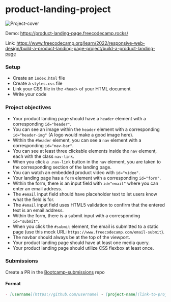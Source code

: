 # product-landing-project

![Project-cover](https://github.com/codeskills-dev/bootcamp-starter/assets/67395687/a7cab3c0-8946-4437-a2e2-87bc5dfc2071)

Demo: https://product-landing-page.freecodecamp.rocks/

Link: https://www.freecodecamp.org/learn/2022/responsive-web-design/build-a-product-landing-page-project/build-a-product-landing-page

### Setup

- Create an `index.html` file
- Create a `styles.css` file
- Link your CSS file in the `<head>` of your HTML document
- Write your code

### Project objectives

- Your product landing page should have a `header` element with a corresponding `id="header"`.
- You can see an image within the `header` element with a corresponding `id="header-img"` (A logo would make a good image here).
- Within the `#header` element, you can see a `nav` element with a corresponding `id="nav-bar"`.
- You can see at least three clickable elements inside the `nav` element, each with the class `nav-link`.
- When you click a `.nav-link` button in the `nav` element, you are taken to the corresponding section of the landing page.
- You can watch an embedded product video with `id="video"`.
- Your landing page has a `form` element with a corresponding `id="form"`.
- Within the form, there is an input field with `id="email"` where you can enter an email address.
- The `#email` input field should have placeholder text to let users know what the field is for.
- The `#email` input field uses HTML5 validation to confirm that the entered text is an email address.
- Within the form, there is a submit input with a corresponding `id="submit"`.
- When you click the `#submit` element, the email is submitted to a static page (use this mock URL: `https://www.freecodecamp.com/email-submit`).
- The navbar should always be at the top of the viewport.
- Your product landing page should have at least one media query.
- Your product landing page should utilize CSS flexbox at least once.

### Submissions

Create a PR in the [Bootcamp-submissions](https://github.com/codeskills-dev/bootcamp-submissions) repo

#### Format

```md
- [username](https://github.com/username) - [project-name](link-to-project-branch)
```
